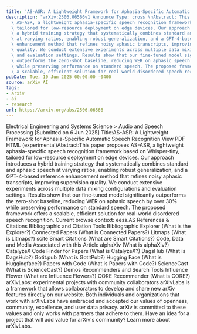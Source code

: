 ```yaml
---
title: 'AS-ASR: A Lightweight Framework for Aphasia-Specific Automatic Speech Recognition'
description: "arXiv:2506.06566v1 Announce Type: cross \nAbstract: This paper proposes\
  \ AS-ASR, a lightweight aphasia-specific speech recognition framework based on Whisper-tiny,\
  \ tailored for low-resource deployment on edge devices. Our approach introduces\
  \ a hybrid training strategy that systematically combines standard and aphasic speech\
  \ at varying ratios, enabling robust generalization, and a GPT-4-based reference\
  \ enhancement method that refines noisy aphasic transcripts, improving supervision\
  \ quality. We conduct extensive experiments across multiple data mixing configurations\
  \ and evaluation settings. Results show that our fine-tuned model significantly\
  \ outperforms the zero-shot baseline, reducing WER on aphasic speech by over 30%\
  \ while preserving performance on standard speech. The proposed framework offers\
  \ a scalable, efficient solution for real-world disordered speech recognition."
pubDate: Tue, 10 Jun 2025 00:00:00 -0400
source: arXiv AI
tags:
- arxiv
- ai
- research
url: https://arxiv.org/abs/2506.06566
---
```


Electrical Engineering and Systems Science > Audio and Speech Processing
[Submitted on 6 Jun 2025]
Title:AS-ASR: A Lightweight Framework for Aphasia-Specific Automatic Speech Recognition
View PDF HTML (experimental)Abstract:This paper proposes AS-ASR, a lightweight aphasia-specific speech recognition framework based on Whisper-tiny, tailored for low-resource deployment on edge devices. Our approach introduces a hybrid training strategy that systematically combines standard and aphasic speech at varying ratios, enabling robust generalization, and a GPT-4-based reference enhancement method that refines noisy aphasic transcripts, improving supervision quality. We conduct extensive experiments across multiple data mixing configurations and evaluation settings. Results show that our fine-tuned model significantly outperforms the zero-shot baseline, reducing WER on aphasic speech by over 30% while preserving performance on standard speech. The proposed framework offers a scalable, efficient solution for real-world disordered speech recognition.
Current browse context:
eess.AS
References & Citations
Bibliographic and Citation Tools
Bibliographic Explorer (What is the Explorer?)
Connected Papers (What is Connected Papers?)
Litmaps (What is Litmaps?)
scite Smart Citations (What are Smart Citations?)
Code, Data and Media Associated with this Article
alphaXiv (What is alphaXiv?)
CatalyzeX Code Finder for Papers (What is CatalyzeX?)
DagsHub (What is DagsHub?)
Gotit.pub (What is GotitPub?)
Hugging Face (What is Huggingface?)
Papers with Code (What is Papers with Code?)
ScienceCast (What is ScienceCast?)
Demos
Recommenders and Search Tools
Influence Flower (What are Influence Flowers?)
CORE Recommender (What is CORE?)
arXivLabs: experimental projects with community collaborators
arXivLabs is a framework that allows collaborators to develop and share new arXiv features directly on our website.
Both individuals and organizations that work with arXivLabs have embraced and accepted our values of openness, community, excellence, and user data privacy. arXiv is committed to these values and only works with partners that adhere to them.
Have an idea for a project that will add value for arXiv's community? Learn more about arXivLabs.